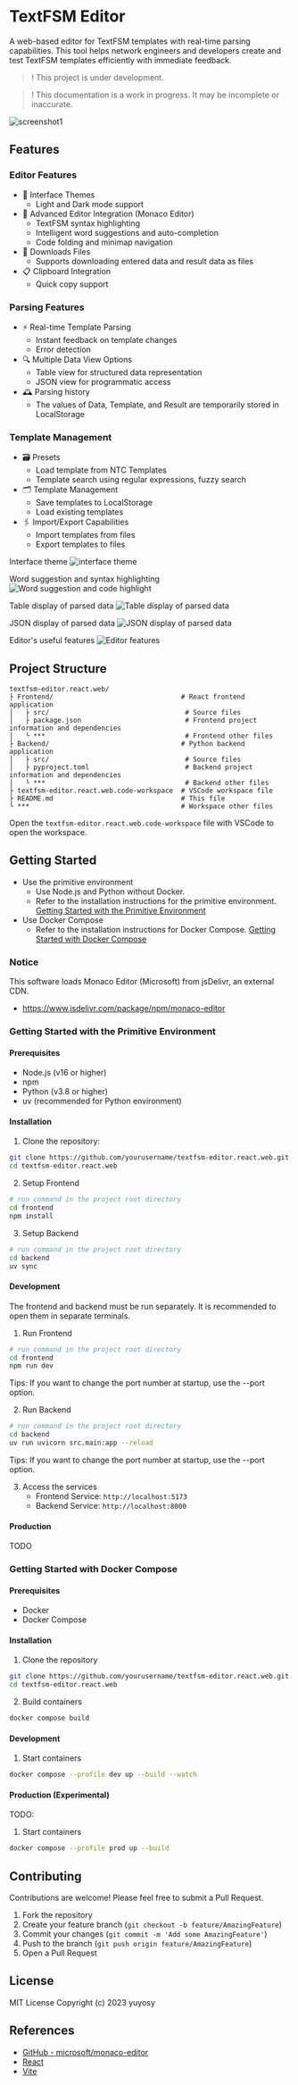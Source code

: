 # TextFSM Editor

A web-based editor for TextFSM templates with real-time parsing capabilities. This tool helps network engineers and developers create and test TextFSM templates efficiently with immediate feedback.

> ! This project is under development.

> ! This documentation is a work in progress. It may be incomplete or inaccurate.

![screenshot1](pictures/editor.png)

## Features

### Editor Features

- 🎨 Interface Themes
  - Light and Dark mode support
- 📝 Advanced Editor Integration (Monaco Editor)
  - TextFSM syntax highlighting
  - Intelligent word suggestions and auto-completion
  - Code folding and minimap navigation
- 📄 Downloads Files
  - Supports downloading entered data and result data as files
- 📋 Clipboard Integration
  - Quick copy support

### Parsing Features

- ⚡ Real-time Template Parsing
  - Instant feedback on template changes
  - Error detection
- 🔍 Multiple Data View Options
  - Table view for structured data representation
  - JSON view for programmatic access
- 🕰️ Parsing history
  - The values of Data, Template, and Result are temporarily stored in LocalStorage

### Template Management
- 🗃️ Presets
  - Load template from NTC Templates
  - Template search using regular expressions, fuzzy search
- 🗂️ Template Management
  - Save templates to LocalStorage
  - Load existing templates
- 🖇️ Import/Export Capabilities
  - Import templates from files
  - Export templates to files

Interface theme
![interface theme](pictures/editor-theme.png)

Word suggestion and syntax highlighting
![Word suggestion and code highlight](pictures/feature-highlight-suggetion.png)

Table display of parsed data
![Table display of parsed data](pictures/feature-result-table-view.png)

JSON display of parsed data
![JSON display of parsed data](pictures/feature-result-json-view.png)

Editor's useful features
![Editor features](pictures/editor-features.png)

## Project Structure


```
textfsm-editor.react.web/
├ Frontend/                                # React frontend application
│   ├ src/                                  # Source files
│   ├ package.json                          # Frontend project information and dependencies
│   └ ***                                   # Frontend other files
├ Backend/                                 # Python backend application
│   ├ src/                                  # Source files
│   ├ pyproject.toml                        # Backend project information and dependencies
│   └ ***                                   # Backend other files
├ textfsm-editor.react.web.code-workspace  # VSCode workspace file
├ README.md                                # This file
└ ***                                      # Workspace other files
```

Open the `textfsm-editor.react.web.code-workspace` file with VSCode to open the workspace.

## Getting Started

- Use the primitive environment
  - Use Node.js and Python without Docker.
  - Refer to the installation instructions for the primitive environment. [Getting Started with the Primitive Environment](#getting-started-with-the-primitive-environment)
- Use Docker Compose
  - Refer to the installation instructions for Docker Compose. [Getting Started with Docker Compose](#getting-started-with-docker-compose)


### Notice

This software loads Monaco Editor (Microsoft) from jsDelivr, an external CDN.
- https://www.jsdelivr.com/package/npm/monaco-editor


### Getting Started with the Primitive Environment

#### Prerequisites

- Node.js (v16 or higher)
- npm
- Python (v3.8 or higher)
- uv (recommended for Python environment)

#### Installation

1. Clone the repository:

```bash
git clone https://github.com/yourusername/textfsm-editor.react.web.git
cd textfsm-editor.react.web
```

2. Setup Frontend

```bash
# run command in the project root directory
cd frontend
npm install
```

3. Setup Backend

```bash
# run command in the project root directory
cd backend
uv sync
```

#### Development

The frontend and backend must be run separately. It is recommended to open them in separate terminals.

1. Run Frontend

```bash
# run command in the project root directory
cd frontend
npm run dev
```

Tips: If you want to change the port number at startup, use the --port option.

2. Run Backend

```bash
# run command in the project root directory
cd backend
uv run uvicorn src.main:app --reload
```

Tips: If you want to change the port number at startup, use the --port option.

3. Access the services
   - Frontend Service: `http://localhost:5173`
   - Backend Service: `http://localhost:8000`

#### Production

TODO

### Getting Started with Docker Compose

#### Prerequisites

- Docker
- Docker Compose

#### Installation

1. Clone the repository

```bash
git clone https://github.com/yourusername/textfsm-editor.react.web.git
cd textfsm-editor.react.web
```

2. Build containers

```bash
docker compose build
```

#### Development

1. Start containers
```bash
docker compose --profile dev up --build --watch
```

#### Production (Experimental)

TODO:

1. Start containers
```bash
docker compose --profile prod up --build
```


## Contributing

Contributions are welcome! Please feel free to submit a Pull Request.

1. Fork the repository
2. Create your feature branch (`git checkout -b feature/AmazingFeature`)
3. Commit your changes (`git commit -m 'Add some AmazingFeature'`)
4. Push to the branch (`git push origin feature/AmazingFeature`)
5. Open a Pull Request

## License

MIT License Copyright (c) 2023 yuyosy


## References

- [GitHub - microsoft/monaco-editor](https://github.com/microsoft/monaco-editor)
- [React](https://react.dev)
- [Vite](https://vitejs.dev)
